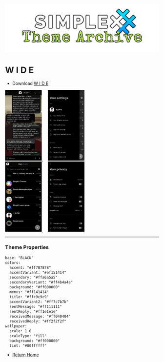 ![SxC Theme Archive Banner](../resources/SxC_themeBanner.png)

# W I D E 

* Download [W I D E](../themes/SxC_W_I_D_E.theme)

<a href="../screenshots/SxC_W_I_D_E01.jpg" target="_blank">
		<img src="../screenshots/SxC_W_I_D_E01.jpg" width="120">
</a>&nbsp;&nbsp;&nbsp;
<a href="../screenshots/SxC_W_I_D_E02.jpg" target="_blank">
		<img src="../screenshots/SxC_W_I_D_E02.jpg" width="120">
</a>
<br>
<a href="../screenshots/SxC_W_I_D_E03.jpg" target="_blank">
		<img src="../screenshots/SxC_W_I_D_E03.jpg" width="120">
</a>&nbsp;&nbsp;&nbsp;
<a href="../screenshots/SxC_W_I_D_E04.jpg" target="_blank">
		<img src="../screenshots/SxC_W_I_D_E04.jpg" width="120">
</a>

----
### Theme Properties
```
base: "BLACK"
colors:
  accent: "#ff787878"
  accentVariant: "#ef151414"
  secondary: "#ffa6a5a5"
  secondaryVariant: "#ff4b4a4a"
  background: "#ff000000"
  menus: "#ff141414"
  title: "#ffc9c9c9"
  accentVariant2: "#ff7c7b7b"
  sentMessage: "#ff111111"
  sentReply: "#ff1e1e1e"
  receivedMessage: "#ff040404"
  receivedReply: "#ff2f2f2f"
wallpaper:
  scale: 1.0
  scaleType: "fill"
  background: "#ff000000"
  tint: "#00ffffff"
```

* [Return Home](../)